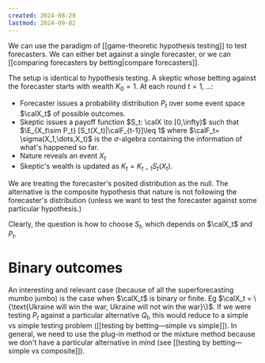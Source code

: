 ```yaml
---
created: 2024-08-29
lastmod: 2024-09-02
---
```

We can use the paradigm of [[game-theoretic hypothesis testing]] to test forecasters. We can either bet against a single forecaster, or we can [[comparing forecasters by betting|compare forecasters]]. 

The setup is identical to hypothesis testing. A skeptic whose betting against the forecaster starts with wealth $K_0=1$. At each round $t=1,\dots$:  
- Forecaster issues a probability distribution $P_t$ over some event space $\calX_t$ of possible outcomes. 
- Skeptic issues a payoff function $S_t: \calX \to [0,\infty)$ such that $\E_{X_t\sim P_t} [S_t(X_t)|\calF_{t-1}]\leq 1$ where $\calF_t= \sigma(X_1,\dots,X_t)$ is the $\sigma$-algebra containing the information of what's happened so far. 
- Nature reveals an event $X_t$ 
- Skeptic's wealth is updated as $K_t = K_{t-1} S_t(X_t)$. 

We are treating the forecaster's posited distribution as the null. The alternative is the composite hypothesis that nature is not following the forecaster's distribution (unless we want to test the forecaster against some particular hypothesis.)

Clearly, the question is how to choose $S_t$, which depends on $\calX_t$ and $P_t$. 

# Binary outcomes 

An interesting and relevant case (because of all the superforecasting mumbo jumbo) is the case when $\calX_t$ is binary or finite. Eg $\calX_t = \{\text{Ukraine will win the war, Ukraine will not win the war}\}$. If we were testing $P_t$ against a particular alternative $Q_t$, this would reduce to a simple vs simple testing problem ([[testing by betting—simple vs simple]]). In general, we need to use the plug-in method or the mixture method because we don't have a particular alternative in mind (see [[testing by betting—simple vs composite]]). 